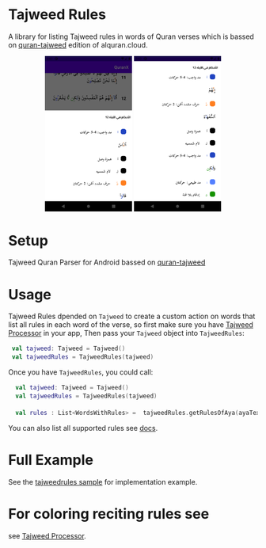 # Tajweed Rules
A library for listing Tajweed rules in words of Quran verses which is bassed on [quran-tajweed](http://api.alquran.cloud/v1/quran/quran-tajweed) edition of alquran.cloud.

<p align="center">
<img src="https://github.com/vipafattal/QuranX/blob/master/images/tajweedrules1.png" width=35% />
<img src="https://github.com/vipafattal/QuranX/blob/master/images/tajweedrules2.png" width=35% >
</p>


# Setup
Tajweed Quran Parser for Android bassed on [quran-tajweed](http://api.alquran.cloud/v1/quran/quran-tajweed)

# Usage

Tajweed Rules dpended on `Tajweed` to create a custom action on words that list all rules in each word of the verse, so first make sure you have [Tajweed Processor](https://github.com/vipafattal/QuranX/tree/master/tajweedparser) in your app, Then pass your `Tajweed` object into `TajweedRules`:  

```kotlin
 val tajweed: Tajweed = Tajweed()
 val tajweedRules = TajweedRules(tajweed)
```
Once you have `TajweedRules`, you could call:

``` Kotlin
  val tajweed: Tajweed = Tajweed()
  val tajweedRules = TajweedRules(tajweed)
  
  val rules : List<WordsWithRules> =  tajweedRules.getRulesOfAya(ayaText)
 ```

You can also list all supported rules see [docs](https://vipafattal.github.io/QuranX/tajweedrules/com.abedfattal.quranx.tajweedrules/-tajweed-rules/index.html).

# Full Example
See the [tajweedrules sample](https://github.com/vipafattal/QuranX/tree/master/sample/src/main/java/com/abedfattal/quranx/sample/tajweedrules) for implementation example.


# For coloring reciting rules see
see [Tajweed Processor](https://github.com/vipafattal/QuranX/tree/master/tajweedprocessor).
